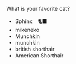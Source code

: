 What is your favorite cat?
- Sphinx　🐈‍⬛
- mikeneko
- Munchkin
- munchkin
- british shorthair
- American Shorthair

